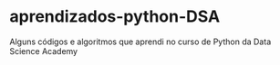 # aprendizados-python-DSA
Alguns códigos e algoritmos que aprendi no curso de Python da Data Science Academy 
